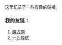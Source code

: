 这里记录了一些有趣的链接。

### 我的友链：

1.  <a href="https://mfweb.vip" target="_bank">魔方网</a>
2.  <a href="https://onenav.vip" target="_bank">一为导航</a>

